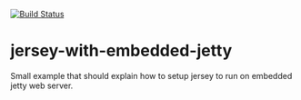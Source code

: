 [![Build Status](https://travis-ci.org/naveenholla/jersey-with-embedded-jetty.svg?branch=master)](https://travis-ci.org/naveenholla/jersey-with-embedded-jetty)

# jersey-with-embedded-jetty
Small example that should explain how to setup jersey to run on embedded jetty web server.


